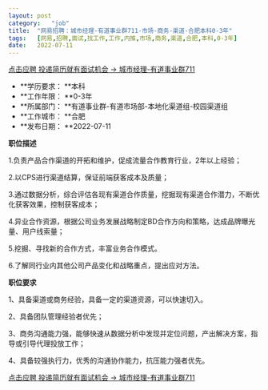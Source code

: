```yaml
---
layout:	post
category:	"job"
title:	"网易招聘：城市经理-有道事业群711-市场-商务-渠道-合肥本科0-3年"
tags:	[网易,招聘,面试,找工作,工作,内推,市场,商务,渠道,合肥,本科,0-3年]
date:	2022-07-11
---
```


[点击应聘 投递简历就有面试机会 ->  城市经理-有道事业群711](http://mobile.bole.netease.com/bole/boleDetail?id=40073&employeeId=346f03c3cda5f04c&key=all)



- **学历要求： **本科
- **工作年限： **0-3年
- **所属部门： **有道事业群-有道市场部-本地化渠道组-校园渠道组
- **工作城市： **合肥
- **发布日期： **2022-07-11



**职位描述**

1.负责产品合作渠道的开拓和维护，促成流量合作教育行业，2年以上经验；

2.以CPS进行渠道结算，保证前端获客成本及质量；

3.通过数据分析，综合评估各现有渠道合作质量，挖掘现有渠道合作潜力，不断优化获客效果，控制获客成本；

4.异业合作资源，根据公司业务发展战略制定BD合作方向和策略，达成品牌曝光量、用户线索量；

5.挖掘、寻找新的合作方式，丰富业务合作模式。

6.了解同行业内其他公司产品变化和战略重点，提出应对方法。



**职位要求**

1、具备渠道或商务经验，具备一定的渠道资源，可以快速切入。

2、具备团队管理经验者优先；

3、商务沟通能力强，能够快速从数据分析中发现并定位问题，产出解决方案，指导或引导代理投放工作；

4、具备较强执行力，优秀的沟通协作能力，抗压能力强者优先。



[点击应聘 投递简历就有面试机会 ->  城市经理-有道事业群711](http://mobile.bole.netease.com/bole/boleDetail?id=40073&employeeId=346f03c3cda5f04c&key=all)